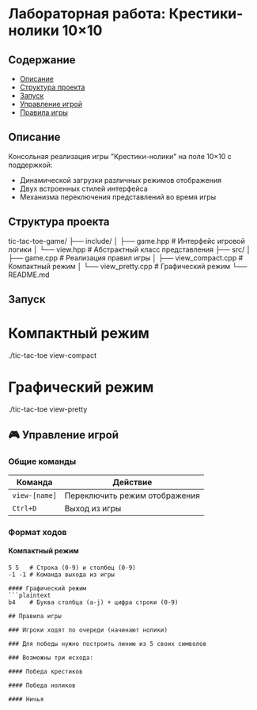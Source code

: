 # Лабораторная работа: Крестики-нолики 10×10

## Содержание
- [Описание](#описание)
- [Структура проекта](#структура-проекта)
- [Запуск](#запуск)
- [Управление игрой](#управление-игрой)
- [Правила игры](#правила-игры)

## Описание
Консольная реализация игры "Крестики-нолики" на поле 10×10 с поддержкой:
- Динамической загрузки различных режимов отображения
- Двух встроенных стилей интерфейса
- Механизма переключения представлений во время игры

## Структура проекта
tic-tac-toe-game/
├── include/
│ ├── game.hpp # Интерфейс игровой логики
│ └── view.hpp # Абстрактный класс представления
├── src/
│ ├── game.cpp # Реализация правил игры
│ ├── view_compact.cpp # Компактный режим
│ └── view_pretty.cpp # Графический режим
└── README.md


## Запуск

# Компактный режим
./tic-tac-toe view-compact

# Графический режим
./tic-tac-toe view-pretty

## 🎮 Управление игрой

### Общие команды

| Команда       | Действие                      |
|---------------|-------------------------------|
| `view-[name]` | Переключить режим отображения |
| `Ctrl+D`      | Выход из игры                 |

### Формат ходов

#### Компактный режим
```plaintext
5 5   # Строка (0-9) и столбец (0-9)
-1 -1 # Команда выхода из игры

#### Графический режим
```plaintext
b4    # Буква столбца (a-j) + цифра строки (0-9)

## Правила игры

### Игроки ходят по очереди (начинают нолики)

### Для победы нужно построить линию из 5 своих символов

### Возможны три исхода:

#### Победа крестиков

#### Победа ноликов

#### Ничья
